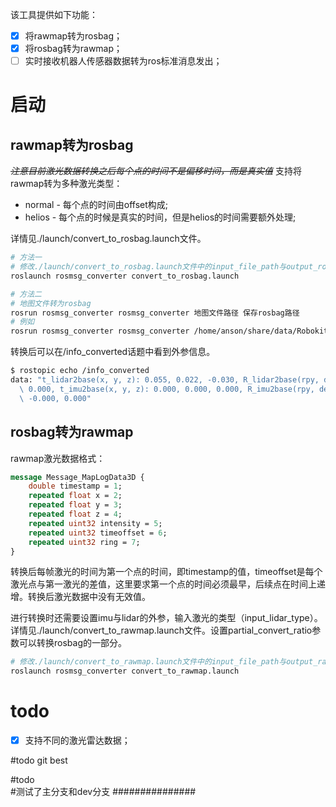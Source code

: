 该工具提供如下功能：

- [x] 将rawmap转为rosbag；
- [x] 将rosbag转为rawmap；
- [ ] 实时接收机器人传感器数据转为ros标准消息发出；

# 启动

## rawmap转为rosbag

~~*注意目前激光数据转换之后每个点的时间不是偏移时间，而是真实值*~~
支持将rawmap转为多种激光类型：
- normal - 每个点的时间由offset构成;
- helios - 每个点的时候是真实的时间，但是helios的时间需要额外处理;

详情见./launch/convert_to_rosbag.launch文件。

```bash
# 方法一
# 修改./launch/convert_to_rosbag.launch文件中的input_file_path与output_rosbag_path后，运行
roslaunch rosmsg_converter convert_to_rosbag.launch

# 方法二
# 地图文件转为rosbag
rosrun rosmsg_converter rosmsg_converter 地图文件路径 保存rosbag路径
# 例如
rosrun rosmsg_converter rosmsg_converter /home/anson/share/data/Robokit_2021-06-18_15-00-24.rawmap /home/anson/rosbag/converted.bag

```

转换后可以在/info_converted话题中看到外参信息。

```bash
$ rostopic echo /info_converted
data: "t_lidar2base(x, y, z): 0.055, 0.022, -0.030, R_lidar2base(rpy, deg): 0.000 , 0.000,\
  \ 0.000, t_imu2base(x, y, z): 0.000, 0.000, 0.000, R_imu2base(rpy, deg): 0.000 ,\
  \ -0.000, 0.000"

```

## rosbag转为rawmap

rawmap激光数据格式：

```protobuf
message Message_MapLogData3D {
    double timestamp = 1;
    repeated float x = 2;
    repeated float y = 3;
    repeated float z = 4;
    repeated uint32 intensity = 5;
    repeated uint32 timeoffset = 6;
    repeated uint32 ring = 7;
}
```

转换后每帧激光的时间为第一个点的时间，即timestamp的值，timeoffset是每个激光点与第一激光的差值，这里要求第一个点的时间必须最早，后续点在时间上递增。转换后激光数据中没有无效值。

进行转换时还需要设置imu与lidar的外参，输入激光的类型（input_lidar_type）。详情见./launch/convert_to_rawmap.launch文件。设置partial_convert_ratio参数可以转换rosbag的一部分。

```bash
# 修改./launch/convert_to_rawmap.launch文件中的input_file_path与output_rawmao_path后，运行
roslaunch rosmsg_converter convert_to_rawmap.launch
```

# todo

- [x] 支持不同的激光雷达数据；

#todo git best

#todo   
#测试了主分支和dev分支
###############
